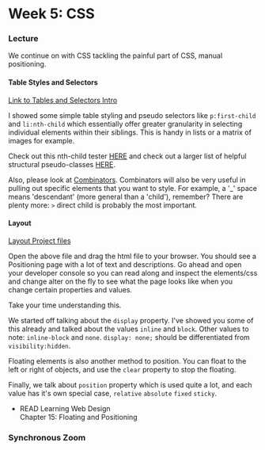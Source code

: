 # Week 5: CSS

### Lecture

We continue on with CSS tackling the painful part of CSS, manual positioning.

#### Table Styles and Selectors

[Link to Tables and Selectors Intro](https://nyu.zoom.us/rec/play/vgSYZJIWOGv8uzotxXuPw_shpAUAZUBJ7utj3RLsOkptLPAHGB8QuHSc3llPtsIK389aD1NajnXntqcA.eXmz9MK5Zvm3OR84)

I showed some simple table styling and pseudo selectors like `p:first-child` and `li:nth-child` which essentially offer greater granularity in selecting individual elements within their siblings. This is handy in lists or a matrix of images for example.

Check out this nth-child tester [HERE](css-tricks.com/examples/nth-child-tester) and check out a larger list of helpful structural pseudo-classes [HERE](https://developer.mozilla.org/en-US/docs/Web/CSS/Pseudo-classes#tree-structural_pseudo-classes).

Also, please look at [Combinators](https://developer.mozilla.org/en-US/docs/Learn/CSS/Building_blocks/Selectors/Combinators). Combinators will also be very useful in pulling out specific elements that you want to style. For example, a '_' space means 'descendant' (more general than a 'child'), remember? There are plenty more: `>` direct child is probably the most important. 

#### Layout

[Layout Project files](https://onetimeuser.github.io/intro-web-comp-principles/week-5/positioning.zip)

Open the above file and drag the html file to your browser. You should see a Positioning page with a lot of text and descriptions. Go ahead and open your developer console so you can read along and inspect the elements/css and change alter on the fly to see what the page looks like when you change certain properties and values.

Take your time understanding this.

We started off talking about the `display` property. I've showed you some of this already and talked about the values `inline` and `block`. Other values to note: `inline-block` and `none`. `display: none;` should be differentiated from `visibility:hidden`.

Floating elements is also another method to position. You can float to the left or right of objects, and use the `clear` property to stop the floating.

Finally, we talk about `position` property which is used quite a lot, and each value has it's own special case, `relative` `absolute` `fixed` `sticky`.


- READ Learning Web Design\
    Chapter 15: Floating and Positioning



### Synchronous Zoom
